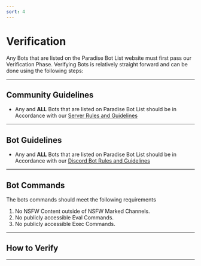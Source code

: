 ```yaml
---
sort: 4
---
```


# Verification

Any Bots that are listed on the Paradise Bot List website must first pass our Verification Phase. 
Verifying Bots is relatively straight forward and can be done using the following steps:

---

## Community Guidelines
* Any and **ALL** Bots that are listed on Paradise Bot List should be in Accordance with our [Server Rules and Guidelines](https://paradisebots.net/serverrules)

---

## Bot Guidelines
* Any and **ALL** Bots that are listed on Paradise Bot List should be in Accordance with our [Discord Bot Rules and Guidelines](https://paradisebots.net/botrules)

---

## Bot Commands
The bots commands should meet the following requirements
1. No NSFW Content outside of NSFW Marked Channels.
2. No publicly accessible Eval Commands.
3. No publicly accessible Exec Commands.
---

## How to Verify

---
